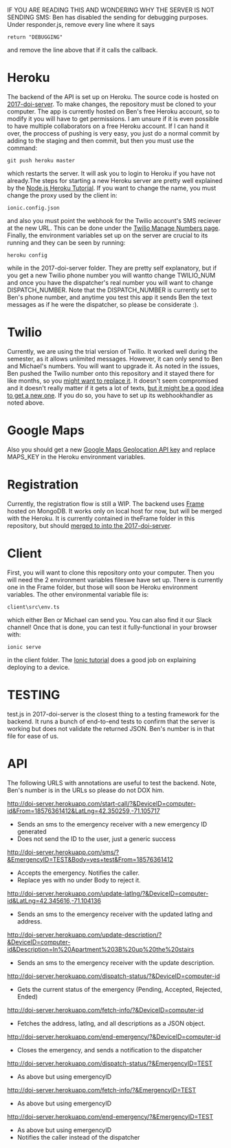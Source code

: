 IF YOU ARE READING THIS AND WONDERING WHY THE SERVER IS NOT SENDING SMS:
Ben has disabled the sending for debugging purposes.
Under responder.js, remove every line where it says 
```
return "DEBUGGING"
```
and remove the line above that if it calls the callback.

# Heroku
The backend of the API is set up on Heroku. The source code is hosted on [2017-doi-server](https://github.com/bu-else/2017-doi-server). To make changes, the repository must be cloned to your computer. The app is currently hosted on Ben's free Heroku account, so to modify it you will have to get permissions. I am unsure if it is even possible to have multiple collaborators on a free Heroku account. If I can hand it over, the proccess of pushing is very easy, you just do a normal commit by adding to the staging and then commit, but then you must use the command:
```
git push heroku master
```
which restarts the server. It will ask you to login to Heroku if you have not already.The steps for starting a new Heroku server are pretty well explained by the [Node.js Heroku Tutorial](https://devcenter.heroku.com/articles/getting-started-with-nodejs). If you want to change the name, you must change the proxy used by the client in:
```
ionic.config.json
```
and also you must point the webhook for the Twilio account's SMS reciever at the new URL. This can be done under the [Twilio Manage Numbers page](https://www.twilio.com/console/phone-numbers/). Finally, the environment variables set up on the server are crucial to its running and they can be seen by running:
```
heroku config
```
while in the 2017-doi-server folder. They are pretty self explanatory, but if you get a new Twilio phone number you will wantto change TWILIO_NUM and once you have the dispatcher's real number you will want to change DISPATCH_NUMBER. Note that the DISPATCH_NUMBER is currently set to Ben's phone number, and anytime you test this app it sends Ben the text messages as if he were the dispatcher, so please be considerate :).


# Twilio
Currently, we are using the trial version of Twilio. It worked well during the semester, as it allows unlimited messages. However, it can only send to Ben and Michael's numbers. You will want to upgrade it. As noted in the issues, Ben pushed the Twilio number onto this repository and it stayed there for like months, so you [might want to replace it](https://github.com/bu-else/2017-doi-app/issues/54). It doesn't seem compromised and it doesn't really matter if it gets a lot of texts, [but it might be a good idea to get a new one](https://www.twilio.com/pricing). If you do so, you have to set up its webhookhandler as noted above.


# Google Maps
Also you should get a new [Google Maps Geolocation API key](https://developers.google.com/maps/documentation/geolocation/intro) and replace MAPS_KEY in the Heroku environment variables.

# Registration
Currently, the registration flow is still a WIP. The backend uses [Frame](https://github.com/jedireza/frame) hosted on MongoDB. It works only on local host for now, but will be merged with the Heroku. It is currently contained in theFrame folder in this repository, but should [merged to into the 2017-doi-server](https://github.com/bu-else/2017-doi-app/issues/69).


# Client
First, you will want to clone this repository onto your computer. Then you will need the 2 environment variables fileswe have set up. There is currently one in the Frame folder, but those will soon be Heroku environment variables. The other environmental variable file is:
```
client\src\env.ts
```
which either Ben or Michael can send you. You can also find it our Slack channel!
Once that is done, you can test it fully-functional in your browser with:
```
ionic serve
```
in the client folder.
The [Ionic tutorial](https://ionicframework.com/docs/intro/deploying/) does a good job on explaining deploying to a device. 

# TESTING
test.js in 2017-doi-server is the closest thing to a testing framework for the backend. It runs a bunch of end-to-end tests to confirm that the server is working but does not validate the returned JSON. Ben's number is in that file for ease of us.

# API
The following URLS with annotations are useful to test the backend. Note, Ben's number is in the URLs so please do not DOX him.

http://doi-server.herokuapp.com/start-call/?&DeviceID=computer-id&From=18576361412&LatLng=42.350259,-71.105717
* Sends an sms to the emergency receiver with a new emergency ID generated
* Does not send the ID to the user, just a generic success

http://doi-server.herokuapp.com/sms/?&EmergencyID=TEST&Body=yes+test&From=18576361412
* Accepts the emergency. Notifies the caller.
* Replace yes with no under Body to reject it.


http://doi-server.herokuapp.com/update-latlng/?&DeviceID=computer-id&LatLng=42.345616,-71.104136
* Sends an sms to the emergency receiver with the updated latlng and address.

http://doi-server.herokuapp.com/update-description/?&DeviceID=computer-id&Description=In%20Apartment%203B%20up%20the%20stairs
* Sends an sms to the emergency receiver with the update description.

http://doi-server.herokuapp.com/dispatch-status/?&DeviceID=computer-id
* Gets the current status of the emergency (Pending, Accepted, Rejected, Ended)

http://doi-server.herokuapp.com/fetch-info/?&DeviceID=computer-id
* Fetches the address, latlng, and all descriptions as a JSON object.

http://doi-server.herokuapp.com/end-emergency/?&DeviceID=computer-id
* Closes the emergency, and sends a notification to the dispatcher

http://doi-server.herokuapp.com/dispatch-status/?&EmergencyID=TEST
* As above but using emergencyID

http://doi-server.herokuapp.com/fetch-info/?&EmergencyID=TEST
* As above but using emergencyID

http://doi-server.herokuapp.com/end-emergency/?&EmergencyID=TEST
* As above but using emergencyID
* Notifies the caller instead of the dispatcher 
